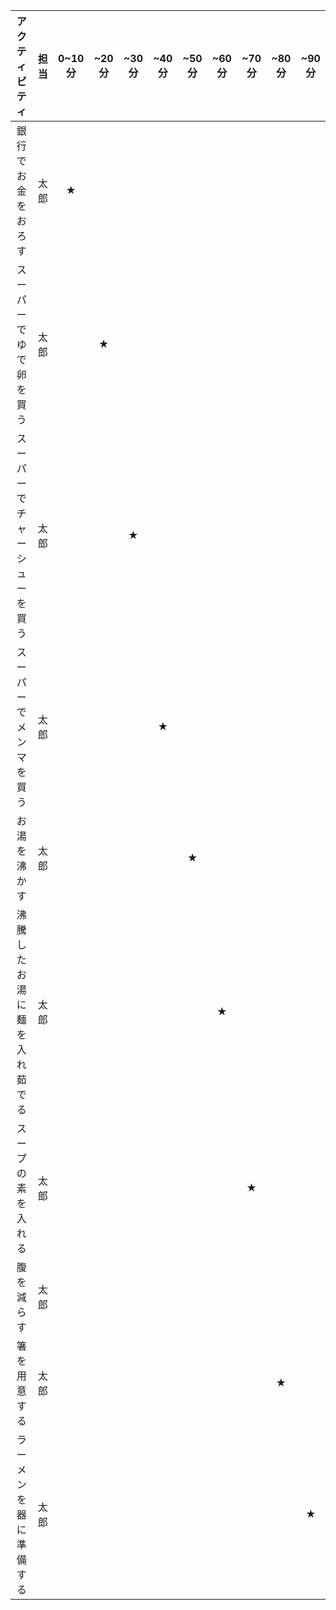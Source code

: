 |アクティビティ|担当|0~10分|~20分|~30分|~40分|~50分|~60分|~70分|~80分|~90分|
|:-----------:|:----:|:---:|:---:|:---:|:---:|:---:|:---:|:---:|:---:|:---:|
|銀行でお金をおろす|太郎| ★| | | | | |
|スーパーでゆで卵を買う|太郎| | ★| | | | |
|スーパーでチャーシューを買う|太郎| | | ★| | | |
|スーパーでメンマを買う|太郎| | | |★ | | |
|お湯を沸かす|太郎| | | | |★ | |
|沸騰したお湯に麺を入れ茹でる|太郎| | | | | | ★|
|スープの素を入れる|太郎| | | | | | | ★|
|腹を減らす|太郎| | | | | | |
|箸を用意する|太郎| | | | | | | | ★| 
|ラーメンを器に準備する|太郎| | | | | | || |★|
